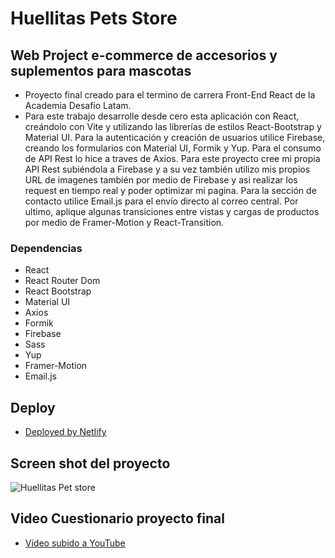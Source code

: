 # Huellitas Pets Store

## Web Project e-commerce de accesorios y suplementos para mascotas

* Proyecto final creado para el termino de carrera Front-End React de la Academia Desafío Latam.
* Para este trabajo desarrolle desde cero esta aplicación con React, creándolo con Vite y utilizando las librerías de estilos React-Bootstrap y Material UI. Para la autenticación y creación de usuarios utilice Firebase, creando los formularios con Material UI, Formik y Yup. Para el consumo de API Rest lo hice a traves de Axios. Para este proyecto cree mi propia API Rest subiéndola a Firebase y a su vez también utilizo mis propios URL de imagenes también por medio de Firebase y asi realizar los request en tiempo real y poder optimizar mi pagina. Para la sección de contacto utilice Email.js para el envío directo al correo central. Por ultimo, aplique algunas transiciones entre vistas y cargas de productos por medio de Framer-Motion y React-Transition.

### Dependencias

* React
* React Router Dom
* React Bootstrap
* Material UI
* Axios
* Formik
* Firebase
* Sass
* Yup
* Framer-Motion
* Email.js

## Deploy

* [Deployed by Netlify](https://huellitas-petstore-proyect.netlify.app/)

## Screen shot del proyecto

![Huellitas Pet store](https://firebasestorage.googleapis.com/v0/b/login-huellitas.appspot.com/o/huellitas_screen_shot.png?alt=media&token=bf25af13-f1ed-400c-b0c8-6f2b8b0aa7a8)

## Video Cuestionario proyecto final

* [Video subido a YouTube](https://youtu.be/4n95frIfu44)
